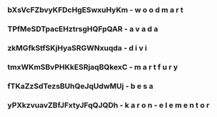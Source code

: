 ### bXsVcFZbvyKFDcHgESwxuHyKm - w o o d m a r t
### TPfMeSDTpacEHztrsgHQFpQAR - a v a d a
### zkMGfkStfSKjHyaSRGWNxuqda - d i v i
### tmxWKmSBvPHKkESRjaqBQkexC - m a r t f u r y
### fTKaZzSdTezsBUhQeJqUdwMUj - b e s a
### yPXkzvuavZBfJFxtyJFqQJQDh - k a r o n - e l e m e n t o r
